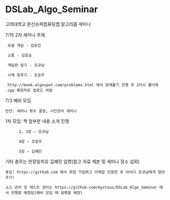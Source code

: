 DSLab_Algo_Seminar
==================

고려대학교 분산슈퍼컴퓨팅랩 알고리즘 세미나

7/15 2차 세미나 주제

     보글 게임 - 김유진
     
     소풍 - 김호승
     
     게임판 덮기 - 조규남
     
     시계 맞추기 - 조승우
     
     http://book.algospot.com/problems.html 에서 문제풀기 진행 후 2차시 폴더에 .cpp 확장자로 업로드 바람
     

7/3 예비 모임

    안건: 세미나 횟수 결정, 시간관리 세미나

1차 모임: 책 앞부분 내용 소개 진행

          2, 3장 – 조규남
          
          4장 – 조창우
          
          5장 – 김혜민

기타
    총무는 만장일치로 김혜민 임명(참고 자료 제본 및 세미나 장소 섭외)
    
    중요! https://github.com 에서 회원 가입하고 이메일 인증한 후 아이디 조규남에게 알려 주기!
    
    소스 관리 및 태스트 관리는 https://github.com/mystous/DSLab_Algo_Seminar 에서 진행할 예정임(예비 모임 때 설명할 예정)
    
